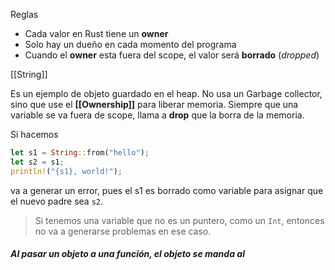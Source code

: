 
Reglas
+ Cada valor en Rust tiene un **owner**
+ Solo hay un dueño en cada momento del programa
+ Cuando el **owner** esta fuera del scope, el valor será **borrado** (_dropped_)

[[String]]

Es un ejemplo de objeto guardado en el heap. 
No usa un Garbage collector, sino que use el **[[Ownership]]** para liberar memoria.
Siempre que una variable se va fuera de scope, llama a **drop** que la borra de la memoria.

Si hacemos 
```rust
let s1 = String::from("hello");
let s2 = s1;
println!("{s1}, world!");
```

va a generar un error, pues el s1 es borrado como variable para asignar que el nuevo padre sea `s2`.


> Si tenemos una variable que no es un puntero, como un `Int`, entonces no va a generarse problemas en ese caso.

##### Al pasar un objeto a una función, el objeto se manda al 

